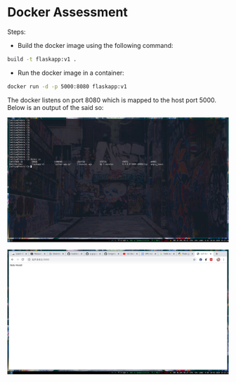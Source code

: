 # Docker Assessment

Steps:

- Build the docker image using the following command:
```bash
build -t flaskapp:v1 .
```

- Run the docker image in a container:
```bash
docker run -d -p 5000:8080 flaskapp:v1
```

The docker listens on port 8080 which is mapped to the host port 5000. Below is an output of the said so:

![docker_ps](https://raw.githubusercontent.com/adityaprakash-bobby/q_pre_assessment/master/images/docker_mapping.png)

![docker_op](https://raw.githubusercontent.com/adityaprakash-bobby/q_pre_assessment/master/images/docker_op.png)
